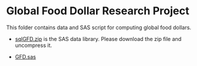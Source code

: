 # Global Food Dollar Research Project 

This folder contains data and SAS script for computing global food dollars. 

- [sqlGFD.zip](sqlGFD.zip) is the SAS data library. Please download the zip file and uncompress it. 

- [GFD.sas](GFD.sas)

